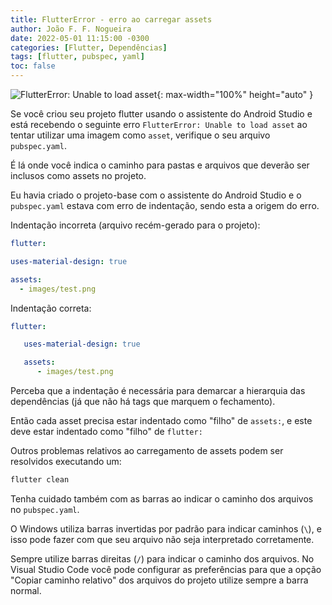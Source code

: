 ```yaml
---
title: FlutterError - erro ao carregar assets
author: João F. F. Nogueira
date: 2022-05-01 11:15:00 -0300
categories: [Flutter, Dependências]
tags: [flutter, pubspec, yaml]
toc: false
---
```


![FlutterError: Unable to load asset](/posts/2022-05-01.png){: max-width="100%" height="auto" }

Se você criou seu projeto flutter usando o assistente do Android Studio e está recebendo o seguinte erro `FlutterError: Unable to load asset` ao tentar utilizar uma imagem como `asset`, verifique o seu arquivo `pubspec.yaml`.

É lá onde você indica o caminho para pastas e arquivos que deverão ser inclusos como assets no projeto.

Eu havia criado o projeto-base com o assistente do Android Studio e o `pubspec.yaml` estava com erro de indentação, sendo esta a origem do erro.

Indentação incorreta (arquivo recém-gerado para o projeto):

```yaml
flutter:

uses-material-design: true

assets:
  - images/test.png
```

Indentação correta:

```yaml
flutter:

   uses-material-design: true

   assets:
      - images/test.png
```

Perceba que a indentação é necessária para demarcar a hierarquia das dependências (já que não há tags que marquem o fechamento).

Então cada asset precisa estar indentado como "filho" de `assets:`, e este deve estar indentado como "filho" de `flutter:`

Outros problemas relativos ao carregamento de assets podem ser resolvidos executando um:

```bash
flutter clean
```

Tenha cuidado também com as barras ao indicar o caminho dos arquivos no `pubspec.yaml`.

O Windows utiliza barras invertidas por padrão para indicar caminhos (`\`), e isso pode fazer com que seu arquivo não seja interpretado corretamente.

Sempre utilize barras direitas (`/`) para indicar o caminho dos arquivos. No Visual Studio Code você pode configurar as preferências para que a opção "Copiar caminho relativo" dos arquivos do projeto utilize sempre a barra normal.
